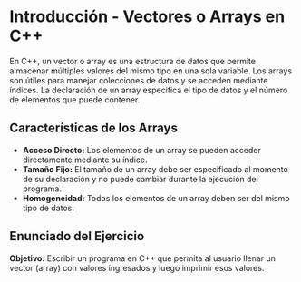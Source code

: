 # Introducción - Vectores o Arrays en C++

En C++, un vector o array es una estructura de datos que permite almacenar múltiples valores del mismo tipo en una sola variable. Los arrays son útiles para manejar colecciones de datos y se acceden mediante índices. La declaración de un array especifica el tipo de datos y el número de elementos que puede contener.

## Características de los Arrays
- **Acceso Directo:** Los elementos de un array se pueden acceder directamente mediante su índice.
- **Tamaño Fijo:** El tamaño de un array debe ser especificado al momento de su declaración y no puede cambiar durante la ejecución del programa.
- **Homogeneidad:** Todos los elementos de un array deben ser del mismo tipo de datos.

## Enunciado del Ejercicio

**Objetivo:** Escribir un programa en C++ que permita al usuario llenar un vector (array) con valores ingresados y luego imprimir esos valores.
